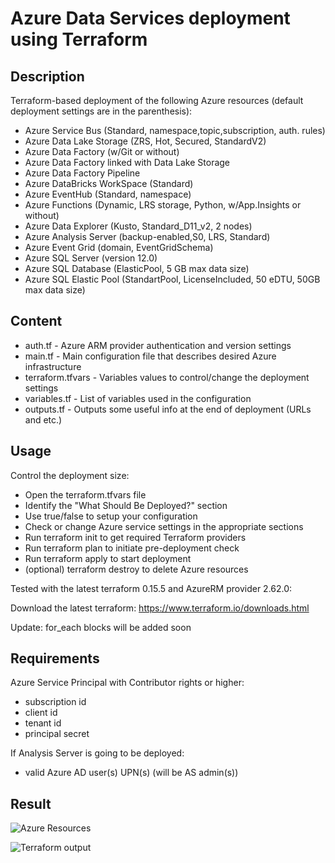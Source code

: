 # Azure Data Services deployment using Terraform

## Description

Terraform-based deployment of the following Azure resources (default deployment settings are in the parenthesis):

- Azure Service Bus (Standard, namespace,topic,subscription, auth. rules)
- Azure Data Lake Storage (ZRS, Hot, Secured, StandardV2)
- Azure Data Factory (w/Git or without)
- Azure Data Factory linked with Data Lake Storage
- Azure Data Factory Pipeline
- Azure DataBricks WorkSpace (Standard)
- Azure EventHub (Standard, namespace)
- Azure Functions (Dynamic, LRS storage, Python, w/App.Insights or without)
- Azure Data Explorer (Kusto, Standard_D11_v2, 2 nodes)
- Azure Analysis Server (backup-enabled,S0, LRS, Standard)
- Azure Event Grid (domain, EventGridSchema)
- Azure SQL Server (version 12.0)
- Azure SQL Database (ElasticPool, 5 GB max data size)
- Azure SQL Elastic Pool (StandartPool, LicenseIncluded, 50 eDTU, 50GB max data size)

## Content

- auth.tf - Azure ARM provider authentication and version settings
- main.tf - Main configuration file that describes desired Azure infrastructure
- terraform.tfvars - Variables values to control/change the deployment settings
- variables.tf - List of variables used in the configuration
- outputs.tf - Outputs some useful info at the end of deployment (URLs and etc.)

## Usage

Control the deployment size:

- Open the terraform.tfvars file
- Identify the "What Should Be Deployed?" section
- Use true/false to setup your configuration
- Check or change Azure service settings in the appropriate sections
- Run terraform init to get required Terraform providers
- Run terraform plan to initiate pre-deployment check
- Run terraform apply to start deployment
- (optional) terraform destroy to delete Azure resources

Tested with the latest terraform 0.15.5 and AzureRM provider 2.62.0:

Download the latest terraform: 
https://www.terraform.io/downloads.html

Update: for_each blocks will be added soon

## Requirements

Azure Service Principal with Contributor rights or higher:

- subscription id
- client id
- tenant id
- principal secret

If Analysis Server is going to be deployed:

- valid Azure AD user(s) UPN(s) (will be AS admin(s))

## Result

![Azure Resources](https://rlevchenko.files.wordpress.com/2021/06/tf-azure-data-list-resources.jpg)

![Terraform output](https://rlevchenko.files.wordpress.com/2021/06/tf-azure-deployed-resources-output.jpg)
